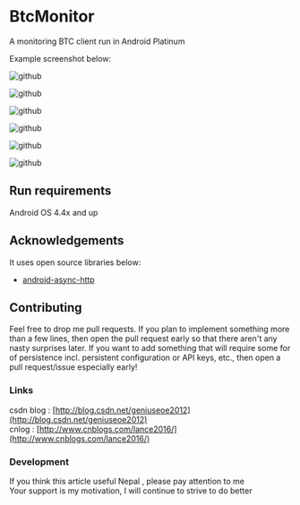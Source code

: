 BtcMonitor
==========

A monitoring BTC client run in Android Platinum

Example screenshot below:

![github](http://img.my.csdn.net/uploads/201404/03/1396530472_3986.png "github")  

![github](http://img.my.csdn.net/uploads/201404/03/1396530491_5753.png "github")  


![github](http://img.my.csdn.net/uploads/201404/03/1396530475_8751.png "github")  

![github](http://img.my.csdn.net/uploads/201404/03/1396530475_7285.png "github")  

![github](http://img.my.csdn.net/uploads/201404/03/1396530475_7688.png "github")  

![github](http://img.my.csdn.net/uploads/201404/03/1396530474_4440.png "github")  


Run requirements
------------------------------
Android OS 4.4x and up<br />

## Acknowledgements
It uses open source libraries below:
* [android-async-http](https://github.com/geniusgithub/android-async-http)

Contributing
------------------------------
Feel free to drop me pull requests. If you plan to implement something more than a few lines, then open the pull request early so that there aren't any nasty surprises later.
If you want to add something that will require some for of persistence incl. persistent configuration or API keys, etc., then open a pull request/issue especially early!


### Links
csdn blog : [http://blog.csdn.net/geniuseoe2012](http://blog.csdn.net/geniuseoe2012)<br /> 
cnlog : [http://www.cnblogs.com/lance2016/](http://www.cnblogs.com/lance2016/)<br /> 


### Development
If you think this article useful Nepal , please pay attention to me<br />
Your support is my motivation, I will continue to strive to do better
